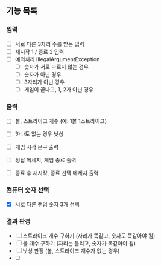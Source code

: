 ## 기능 목록
### 입력
- [ ] 서로 다른 3자리 수를 받는 입력
- [ ] 재시작 1 / 종료 2 입력
- [ ] 예외처리 IllegalArgumentException
  - [ ] 숫자가 서로 다르지 않는 경우
  - [ ] 숫자가 아닌 경우
  - [ ] 3자리가 아닌 경우
  - [ ] 게임이 끝나고, 1, 2가 아닌 경우
### 출력
- [ ] 볼, 스트라이크 개수 (예: 1볼 1스트라이크)
- [ ] 하나도 없는 경우 낫싱
- [ ] 게임 시작 문구 출력
- [ ] 정답 메세지, 게임 종료 출력
- [ ] 종료 후 재시작, 종료 선택 메세지 출력


### 컴퓨터 숫자 선택
- [x] 서로 다른 랜덤 숫자 3개 선택 
### 결과 판정
- [ ] 스트라이크 개수 구하기 (자리가 똑같고, 숫자도 똑같아야 됨)
- [ ] 볼 개수 구하기 (자리는 틀리고, 숫자가 똑같아야 됨)
- [ ] 낫싱 판정 (볼, 스트라이크 개수가 없는 경우)
- [ ] 
